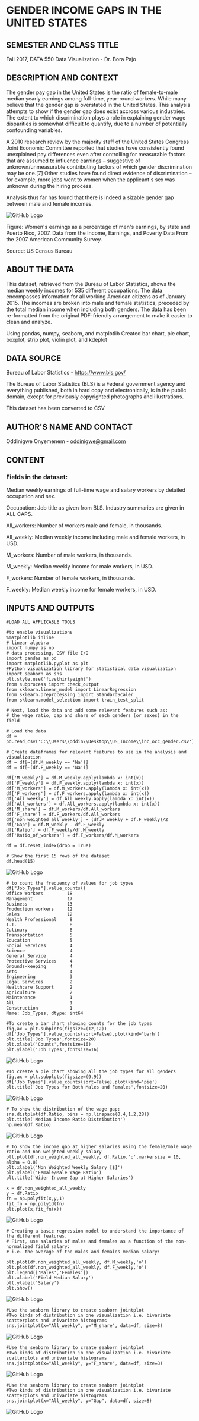 # GENDER INCOME GAPS IN THE UNITED STATES

## SEMESTER AND CLASS TITLE

Fall 2017, DATA 550 Data Visualization - Dr. Bora Pajo

## DESCRIPTION AND CONTEXT

The gender pay gap in the United States is the ratio of female-to-male median yearly earnings among full-time, year-round workers. While many believe that the gender gap is overstated in the United States. This analysis attempts to show if the gender gap does exist accross various industries. The extent to which discrimination plays a role in explaining gender wage disparities is somewhat difficult to quantify, due to a number of potentially confounding variables. 

A 2010 research review by the majority staff of the United States Congress Joint Economic Committee reported that studies have consistently found unexplained pay differences even after controlling for measurable factors that are assumed to influence earnings – suggestive of unknown/unmeasurable contributing factors of which gender discrimination may be one.[7] Other studies have found direct evidence of discrimination – for example, more jobs went to women when the applicant's sex was unknown during the hiring process.

Analysis thus far has found that there is indeed a sizable gender gap between male and female incomes.

![GitHub Logo](US_Gender_pay_gap_by_state.png)

Figure: Women's earnings as a percentage of men's earnings, by state and Puerto Rico, 2007. Data from the Income, Earnings, and Poverty Data From the 2007 American Community Survey.

Source: US Census Bureau

## ABOUT THE DATA

This dataset, retrieved from the Bureau of Labor Statistics, shows the median weekly incomes for 535 different occupations. The data encompasses information for all working American citizens as of January 2015. The incomes are broken into male and female statistics, preceded by the total median income when including both genders. The data has been re-formatted from the original PDF-friendly arrangement to make it easier to clean and analyze.


Using pandas, numpy, seaborn, and matplotlib 
Created bar chart, pie chart, boxplot, strip plot, violin plot, and kdeplot 

## DATA SOURCE 

Bureau of Labor Statistics - https://www.bls.gov/

The Bureau of Labor Statistics (BLS) is a Federal government agency and everything published, both in hard copy and electronically, is in the public domain, except for previously copyrighted photographs and illustrations. 

This dataset has been converted to CSV

## AUTHOR'S NAME AND CONTACT

Oddinigwe Onyemenem - oddinigwe@gmail.com


## CONTENT

### Fields in the dataset:

Median weekly earnings of full-time wage and salary workers by detailed occupation and sex.

Occupation: Job title as given from BLS. Industry summaries are given in ALL CAPS.

All_workers: Number of workers male and female, in thousands.

All_weekly: Median weekly income including male and female workers, in USD.

M_workers: Number of male workers, in thousands.

M_weekly: Median weekly income for male workers, in USD.

F_workers: Number of female workers, in thousands.

F_weekly: Median weekly income for female workers, in USD.

## INPUTS AND OUTPUTS

```
#LOAD ALL APPLICABLE TOOLS

#to enable visualizations 
%matplotlib inline
# linear algebra
import numpy as np 
# data processing, CSV file I/O 
import pandas as pd 
import matplotlib.pyplot as plt
#Python visualization library for statistical data visualization 
import seaborn as sns
plt.style.use('fivethirtyeight')
from subprocess import check_output
from sklearn.linear_model import LinearRegression
from sklearn.preprocessing import StandardScaler
from sklearn.model_selection import train_test_split
```
```
# Next, load the data and add some relevant features such as:
# the wage ratio, gap and share of each genders (or sexes) in the field

# Load the data
df = pd.read_csv('C:\\Users\\oddin\\Desktop\\US_Income\\inc_occ_gender.csv')

# Create dataframes for relevant features to use in the analysis and visualization
df = df[~(df.M_weekly == 'Na')]
df = df[~(df.F_weekly == 'Na')]
       
df['M_weekly'] = df.M_weekly.apply(lambda x: int(x))
df['F_weekly'] = df.F_weekly.apply(lambda x: int(x))
df['M_workers'] = df.M_workers.apply(lambda x: int(x))
df['F_workers'] = df.F_workers.apply(lambda x: int(x))
df['All_weekly'] = df.All_weekly.apply(lambda x: int(x))
df['All_workers'] = df.All_workers.apply(lambda x: int(x))
df['M_share'] = df.M_workers/df.All_workers 
df['F_share'] = df.F_workers/df.All_workers 
df['non_weighted_all_weekly'] = (df.M_weekly + df.F_weekly)/2
df['Gap'] = df.M_weekly - df.F_weekly
df['Ratio'] = df.F_weekly/df.M_weekly
df['Ratio_of_workers'] = df.F_workers/df.M_workers

df = df.reset_index(drop = True)

# Show the first 15 rows of the dataset
df.head(15)

```
![GitHub Logo](firstrows.PNG)

```
# to count the frequency of values for job types
df["Job_Types"].value_counts()
Office Workers         18
Management             17
Business               13
Production workers     12
Sales                  12
Health Professional     8
I.T.                    8
Culinary                8
Transportation          5
Education               5
Social Services         4
Science                 4
General Service         4
Protective Services     4
Grounds-keeping         4
Arts                    4
Engineering             3
Legal Services          2
Healthcare Support      2
Agriculture             2
Maintenance             1
All                     1
Construction            1
Name: Job_Types, dtype: int64
```
```
#To create a bar chart showing counts for the job types 
fig,ax = plt.subplots(figsize=(12,12))
df['Job_Types'].value_counts(sort=False).plot(kind='barh')
plt.title('Job Types',fontsize=20)
plt.xlabel('Counts',fontsize=16)
plt.ylabel('Job Types',fontsize=16)
```
![GitHub Logo](countsviz.PNG)

```
#To create a pie chart showing all the job types for all genders
fig,ax = plt.subplots(figsize=(9,9))
df['Job_Types'].value_counts(sort=False).plot(kind='pie')
plt.title('Job Types for Both Males and Females',fontsize=20)
```
![GitHub Logo](output1.PNG)

```
# To show the distribution of the wage gap:
sns.distplot(df.Ratio, bins = np.linspace(0.4,1.2,28))
plt.title('Median Income Ratio Distribution')
np.mean(df.Ratio)
```
![GitHub Logo](output2.PNG)

```
# To show the income gap at higher salaries using the female/male wage ratio and non weighted weekly salary
plt.plot(df.non_weighted_all_weekly, df.Ratio,'o',markersize = 10, alpha = 0.8)
plt.xlabel('Non Weighted Weekly Salary [$]')
plt.ylabel('Female/Male Wage Ratio')
plt.title('Wider Income Gap at Higher Salaries')

x = df.non_weighted_all_weekly
y = df.Ratio
fn = np.polyfit(x,y,1)
fit_fn = np.poly1d(fn) 
plt.plot(x,fit_fn(x))
```
![GitHub Logo](output3.PNG)

```
# Creating a basic regression model to understand the importance of the different features.
# First, use salaries of males and females as a function of the non-normalized field salary:
# i.e. the average of the males and females median salary:

plt.plot(df.non_weighted_all_weekly, df.M_weekly,'o')
plt.plot(df.non_weighted_all_weekly, df.F_weekly,'o')
plt.legend(['Males','Females'])
plt.xlabel('Field Median Salary')
plt.ylabel('Salary')
plt.show()
```
![GitHub Logo](output4.PNG)

```
#Use the seaborn library to create seaborn jointplot
#Two kinds of distribution in one visualization i.e. bivariate scatterplots and univariate histograms 
sns.jointplot(x="All_weekly", y="M_share", data=df, size=8)
```
![GitHub Logo](output5.PNG)

```
#Use the seaborn library to create seaborn jointplot
#Two kinds of distribution in one visualization i.e. bivariate scatterplots and univariate histograms 
sns.jointplot(x="All_weekly", y="F_share", data=df, size=8)
```
![GitHub Logo](output6.PNG)

```
#Use the seaborn library to create seaborn jointplot
#Two kinds of distribution in one visualization i.e. bivariate scatterplots and univariate histograms 
sns.jointplot(x="All_weekly", y="Gap", data=df, size=8)
```
![GitHub Logo](output7.PNG)



